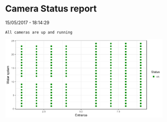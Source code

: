 Camera Status report
================
15/05/2017 - 18:14:29

    All cameras are up and running

![](camreport_files/figure-markdown_github/unnamed-chunk-2-1.png)
